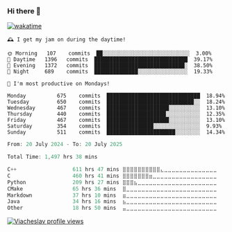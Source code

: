 ### Hi there 👋

[![wakatime](https://wakatime.com/badge/user/018c696b-0bdf-43bb-ab77-72c32d0bf4fe.svg)](https://wakatime.com/@018c696b-0bdf-43bb-ab77-72c32d0bf4fe)

<!-- README-STATS:START -->

```
🕰️ I get my jam on during the daytime!

🌞 Morning  	107    commits	██░░░░░░░░░░░░░░░░░░░░░░░░░░░░	3.00%
🌆 Daytime  	1396   commits	██████████████████████████████	39.17%
🌃 Evening  	1372   commits	█████████████████████████████░	38.50%
🌙 Night    	689    commits	██████████████░░░░░░░░░░░░░░░░	19.33%
```

```
📅 I'm most productive on Mondays!

Monday      	675    commits	██████████████████████████████	18.94%
Tuesday     	650    commits	████████████████████████████░░	18.24%
Wednesday   	467    commits	████████████████████░░░░░░░░░░	13.10%
Thursday    	440    commits	███████████████████░░░░░░░░░░░	12.35%
Friday      	467    commits	████████████████████░░░░░░░░░░	13.10%
Saturday    	354    commits	███████████████░░░░░░░░░░░░░░░	9.93%
Sunday      	511    commits	██████████████████████░░░░░░░░	14.34%
```

<!-- README-STATS:END -->

<!--START_SECTION:waka-->

```C
From: 20 July 2024 - To: 20 July 2025

Total Time: 1,497 hrs 38 mins

C++                  611 hrs 47 mins ⣿⣿⣿⣿⣿⣿⣿⣿⣿⣿⣄⣀⣀⣀⣀⣀⣀⣀⣀⣀⣀⣀⣀⣀⣀   40.34 %
C                    460 hrs 41 mins ⣿⣿⣿⣿⣿⣿⣿⣶⣀⣀⣀⣀⣀⣀⣀⣀⣀⣀⣀⣀⣀⣀⣀⣀⣀   30.38 %
Python               209 hrs 27 mins ⣿⣿⣿⣦⣀⣀⣀⣀⣀⣀⣀⣀⣀⣀⣀⣀⣀⣀⣀⣀⣀⣀⣀⣀⣀   13.81 %
CMake                65 hrs 36 mins  ⣿⣀⣀⣀⣀⣀⣀⣀⣀⣀⣀⣀⣀⣀⣀⣀⣀⣀⣀⣀⣀⣀⣀⣀⣀   04.33 %
Markdown             37 hrs 10 mins  ⣶⣀⣀⣀⣀⣀⣀⣀⣀⣀⣀⣀⣀⣀⣀⣀⣀⣀⣀⣀⣀⣀⣀⣀⣀   02.45 %
Java                 34 hrs 16 mins  ⣦⣀⣀⣀⣀⣀⣀⣀⣀⣀⣀⣀⣀⣀⣀⣀⣀⣀⣀⣀⣀⣀⣀⣀⣀   02.26 %
Other                18 hrs 50 mins  ⣤⣀⣀⣀⣀⣀⣀⣀⣀⣀⣀⣀⣀⣀⣀⣀⣀⣀⣀⣀⣀⣀⣀⣀⣀   01.24 %
```

<!--END_SECTION:waka-->

[![Viacheslav profile views](https://u8views.com/api/v1/github/profiles/25109435/views/day-week-month-total-count.svg)](https://u8views.com/github/Mcublog)
